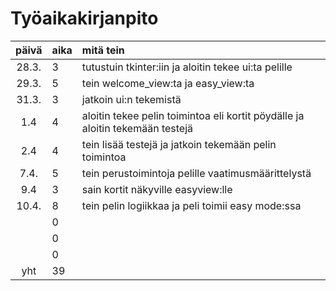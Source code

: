 # Työaikakirjanpito

| päivä | aika | mitä tein  |
| :----:|:-----| :-----|
| 28.3. |   3  | tutustuin tkinter:iin ja aloitin tekee ui:ta pelille |
| 29.3. | 5    | tein welcome_view:ta ja easy_view:ta |
| 31.3. | 3   | jatkoin ui:n tekemistä|
|  1.4     | 4    | aloitin tekee pelin toimintoa eli kortit pöydälle ja aloitin tekemään testejä |
|   2.4    | 4   | tein lisää testejä ja jatkoin tekemään pelin toimintoa|
| 7.4. | 5    | tein perustoimintoja pelille vaatimusmäärittelystä |
|    9.4   | 3    | sain kortit näkyville easyview:lle|
| 10.4.  | 8    | tein pelin logiikkaa ja peli toimii easy mode:ssa|
|   | 0    |  |
|       | 0    ||
|  | 0    | |
| yht   | 39  | | 
